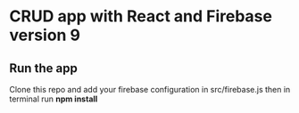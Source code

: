# CRUD app with React and Firebase version 9


## Run the app

Clone this repo and add your firebase configuration in src/firebase.js then in terminal run **npm install**

